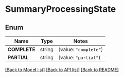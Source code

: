 # SummaryProcessingState

## Enum
Name | Type | Notes
------------ | ------------- | -------------
**COMPLETE** | string | (value: `"complete"`)
**PARTIAL** | string | (value: `"partial"`)


[[Back to Model list]](../README.md#documentation-for-models) [[Back to API list]](../README.md#documentation-for-api-endpoints) [[Back to README]](../README.md)



